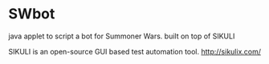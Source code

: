 # SWbot
java applet to script a bot for Summoner Wars. 
built on top of SIKULI

SIKULI is an open-source GUI based test automation tool.
http://sikulix.com/
